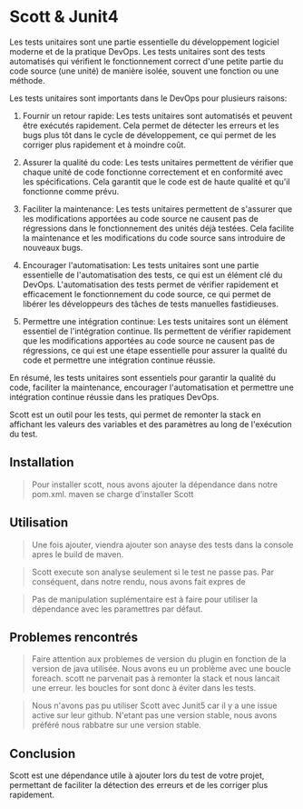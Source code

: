 # Scott & Junit4
Les tests unitaires sont une partie essentielle du développement logiciel moderne et de la pratique DevOps. Les tests unitaires sont des tests automatisés qui vérifient le fonctionnement correct d'une petite partie du code source (une unité) de manière isolée, souvent une fonction ou une méthode.

Les tests unitaires sont importants dans le DevOps pour plusieurs raisons:

1. Fournir un retour rapide: Les tests unitaires sont automatisés et peuvent être exécutés rapidement. Cela permet de détecter les erreurs et les bugs plus tôt dans le cycle de développement, ce qui permet de les corriger plus rapidement et à moindre coût.

2. Assurer la qualité du code: Les tests unitaires permettent de vérifier que chaque unité de code fonctionne correctement et en conformité avec les spécifications. Cela garantit que le code est de haute qualité et qu'il fonctionne comme prévu.

3. Faciliter la maintenance: Les tests unitaires permettent de s'assurer que les modifications apportées au code source ne causent pas de régressions dans le fonctionnement des unités déjà testées. Cela facilite la maintenance et les modifications du code source sans introduire de nouveaux bugs.

4. Encourager l'automatisation: Les tests unitaires sont une partie essentielle de l'automatisation des tests, ce qui est un élément clé du DevOps. L'automatisation des tests permet de vérifier rapidement et efficacement le fonctionnement du code source, ce qui permet de libérer les développeurs des tâches de tests manuelles fastidieuses.

5. Permettre une intégration continue: Les tests unitaires sont un élément essentiel de l'intégration continue. Ils permettent de vérifier rapidement que les modifications apportées au code source ne causent pas de régressions, ce qui est une étape essentielle pour assurer la qualité du code et permettre une intégration continue réussie.

En résumé, les tests unitaires sont essentiels pour garantir la qualité du code, faciliter la maintenance, encourager l'automatisation et permettre une intégration continue réussie dans les pratiques DevOps.


Scott est un outil pour les tests, qui permet de remonter la stack en affichant les valeurs des variables et des paramètres au long de l'exécution du test.


## Installation
>Pour installer scott, nous avons ajouter la dépendance dans notre pom.xml. maven se charge d'installer Scott

## Utilisation

>Une fois ajouter, viendra ajouter son anayse des tests dans la console apres le build de maven.

> Scott execute son analyse seulement si le test ne passe pas. Par conséquent, dans notre rendu, nous avons fait expres de

>Pas de manipulation suplémentaire est à faire pour utiliser la dépendance avec les paramettres par défaut.

## Problemes rencontrés

>Faire attention aux problemes de version du plugin en fonction de la version de java utilisée.
Nous avons eu un problème avec une boucle foreach. scott ne parvenait pas à remonter la stack et nous lancait une erreur. les boucles for sont donc à éviter dans les tests.

> Nous n'avons pas pu utiliser Scott avec Junit5 car il y a une issue active sur leur github. N'etant pas une version stable, nous avons préféré nous rabbatre sur une version stable.

## Conclusion

Scott est une dépendance utile à ajouter lors du test de votre projet, permettant de faciliter la détection des erreurs et de les corriger plus rapidement. 